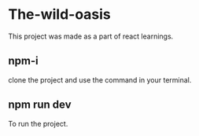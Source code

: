 # The-wild-oasis

This project was made as a part of react learnings.

## npm-i

clone the project and use the command in your terminal.

## npm run dev

To run the project.
